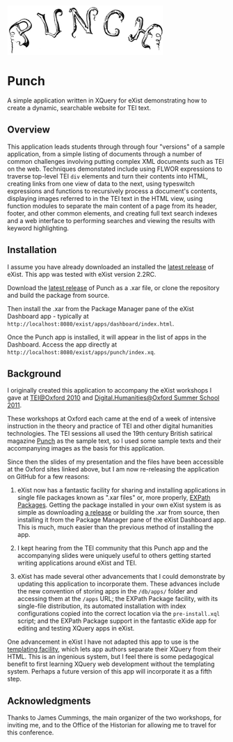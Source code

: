![Punch masthead](https://raw.githubusercontent.com/joewiz/punch/master/src/icon.png)

# Punch

A simple application written in XQuery for eXist demonstrating how to create a dynamic, searchable website for TEI text.

## Overview 

This application leads students through through four "versions" of a sample application, from a simple listing of 
documents through a number of common challenges involving putting complex XML documents such as TEI on the web. 
Techniques demonstated include using FLWOR expressions to traverse top-level TEI `div` elements and turn their 
contents into HTML, creating links from one view of data to the next, using typeswitch expressions and functions 
to recursively process a document's contents, displaying images referred to in the TEI text in the HTML view, 
using function modules to separate the main content of a page from its header, footer, and other common elements, 
and creating full text search indexes and a web interface to performing searches and viewing the results with keyword
highlighting.

## Installation

I assume you have already downloaded an installed the [latest release](https://github.com/eXist-db/exist/releases) of eXist. 
This app was tested with eXist version 2.2RC.

Download the [latest release](https://github.com/joewiz/punch/releases) of Punch as a .xar file, or clone the repository 
and build the package from source. 

Then install the .xar from the Package Manager pane of the eXist Dashboard app - typically at `http://localhost:8080/exist/apps/dashboard/index.html`.

Once the Punch app is installed, it will appear in the list of apps in the Dashboard. Access the app directly at `http://localhost:8080/exist/apps/punch/index.xq`.

## Background

I originally created this application to accompany the eXist workshops I gave at 
[TEI@Oxford 2010](http://tei.oucs.ox.ac.uk/Talks/2010-07-oxford/workshops.xml#div_exist) and 
[Digital.Humanities@Oxford Summer School 2011](http://digital.humanities.ox.ac.uk/dhoxss/2011/sessions.html#xmldb).  

These workshops at Oxford each came at the end of a week of intensive instruction in the theory and practice of TEI and 
other digital humanities technologies.  The TEI sessions all used the 19th century British satirical magazine 
[Punch](http://en.wikipedia.org/wiki/Punch_(magazine)) as the sample text, so I used some sample texts and their 
accompanying images as the basis for this application.

Since then the slides of my presentation and the files have been accessible at the Oxford sites linked above, 
but I am now re-releasing the application on GitHub for a few reasons:

1. eXist now has a fantastic facility for sharing and installing applications in single file packages known as ".xar files" 
or, more properly, [EXPath Packages](http://expath.org/spec/pkg). Getting the package installed in your own eXist 
system is as simple as downloading [a release](https://github.com/joewiz/punch/releases) or building the .xar from source, 
then installing it from the Package Manager pane of the eXist Dashboard app. This is much, much easier than the previous 
method of installing the app.

2. I kept hearing from the TEI community that this Punch app and the accompanying slides were uniquely useful to others 
getting started writing applications around eXist and TEI. 

3. eXist has made several other advancements that I could demonstrate by updating this application to incorporate them. 
These advances include the new convention of storing apps in the `/db/apps/` folder and accessing them at the 
`/apps` URL; the EXPath Package facility, with its single-file distribution, its automated installation with index 
configurations copied into the correct location via the `pre-install.xql` script; and the EXPath Package support in the 
fantastic eXide app for editing and testing XQuery apps in eXist.

One advancement in eXist I have not adapted this app to use is the [templating facility](http://exist-db.org/exist/apps/doc/templating.xml), 
which lets app authors separate their XQuery from their HTML. This is an ingenious system, but I feel there is some 
pedagogical benefit to first learning XQuery web development without the templating system. Perhaps a future version 
of this app will incorporate it as a fifth step.

## Acknowledgments

Thanks to James Cummings, the main organizer of the two workshops, for inviting me, and to the Office of the Historian for
allowing me to travel for this conference.

